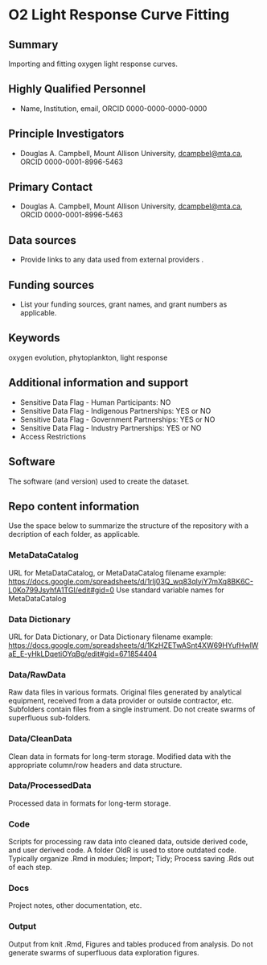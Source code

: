 # O2 Light Response Curve Fitting

## Summary

Importing and fitting oxygen light response curves.

## Highly Qualified Personnel

- Name, Institution, email, ORCID 0000-0000-0000-0000

## Principle Investigators

- Douglas A. Campbell, Mount Allison University, dcampbel@mta.ca, ORCID 0000-0001-8996-5463

## Primary Contact  

- Douglas A. Campbell, Mount Allison University, dcampbel@mta.ca, ORCID 0000-0001-8996-5463

## Data sources

- Provide links to any data used from external providers .

## Funding sources

- List your funding sources, grant names, and grant numbers as applicable.

## Keywords

oxygen evolution, phytoplankton, light response

## Additional information and support

- Sensitive Data Flag - Human Participants:  NO
- Sensitive Data Flag - Indigenous Partnerships: YES or NO
- Sensitive Data Flag - Government Partnerships: YES or NO
- Sensitive Data Flag - Industry Partnerships: YES or NO
- Access Restrictions

## Software  

The software (and version) used to create the dataset.  

## Repo content information

Use the space below to summarize the structure of the repository with a decription of each folder, as applicable.

### MetaDataCatalog
URL for MetaDataCatalog, or MetaDataCatalog filename
example:
https://docs.google.com/spreadsheets/d/1rlj03Q_wq83qlyiY7mXq8BK6C-L0Ko799JsyhfA1TGI/edit#gid=0
Use standard variable names for MetaDataCatalog

### Data Dictionary
URL for Data Dictionary, or Data Dictionary filename
example:
https://docs.google.com/spreadsheets/d/1KzHZETwASnt4XW69HYufHwlWaE_E-yHkLDqetiOYqBg/edit#gid=671854404

### Data/RawData

Raw data files in various formats. Original files generated by analytical equipment, received from a data provider or outside contractor, etc.
Subfolders contain files from a single instrument.
Do not create swarms of superfluous sub-folders.

### Data/CleanData

Clean data in formats for long-term storage. Modified data with the appropriate column/row headers and data structure.

### Data/ProcessedData

Processed data in formats for long-term storage.

### Code

Scripts for processing raw data into cleaned data, outside derived code, and user derived code.
A folder OldR is used to store outdated code.
Typically organize .Rmd in modules; Import; Tidy; Process saving .Rds out of each step.

### Docs

Project notes, other documentation, etc.

### Output

Output from knit .Rmd, Figures and tables produced from analysis.
Do not generate swarms of superfluous data exploration figures.
